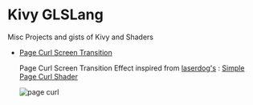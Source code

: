 

# Kivy GLSLang
Misc Projects and gists of Kivy and Shaders

 - [Page Curl Screen Transition](https://github.com/VICTORVICKIE/Kivy_GLSLang/tree/main/PageCurl) 
	
      Page Curl Screen Transition Effect inspired from [laserdog's](https://www.shadertoy.com/user/laserdog) : [Simple Page Curl Shader](https://www.shadertoy.com/view/ls3cDB)
      
    ![page curl](https://user-images.githubusercontent.com/45727291/116871008-2e97b000-ac31-11eb-89a6-7034a35350d4.gif)
